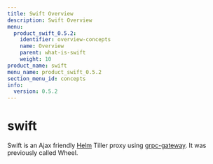 ```yaml
---
title: Swift Overview
description: Swift Overview
menu:
  product_swift_0.5.2:
    identifier: overview-concepts
    name: Overview
    parent: what-is-swift
    weight: 10
product_name: swift
menu_name: product_swift_0.5.2
section_menu_id: concepts
info:
  version: 0.5.2
---
```


# swift
Swift is an Ajax friendly [Helm](https://github.com/kubernetes/helm) Tiller proxy using [grpc-gateway](https://github.com/grpc-ecosystem/grpc-gateway). It was previously called Wheel.